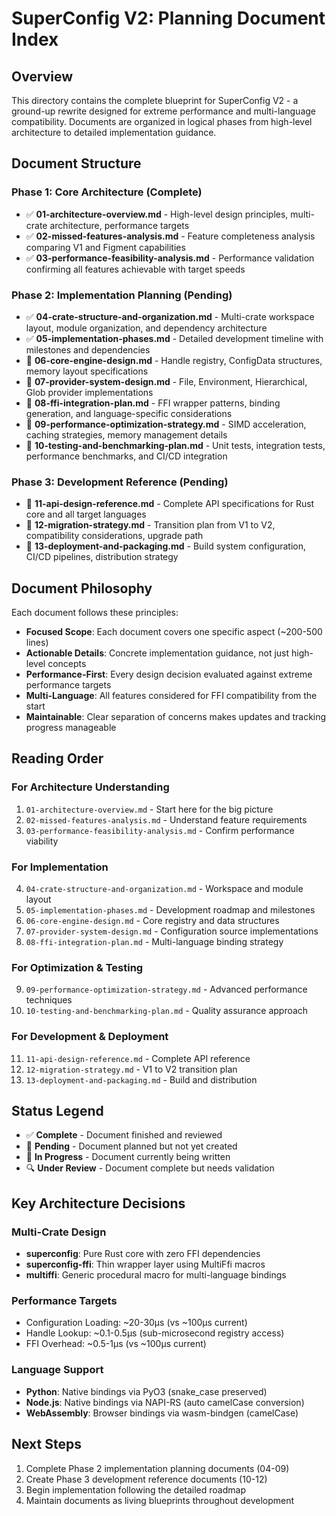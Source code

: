 # SuperConfig V2: Planning Document Index

## Overview

This directory contains the complete blueprint for SuperConfig V2 - a ground-up rewrite designed for extreme performance and multi-language compatibility. Documents are organized in logical phases from high-level architecture to detailed implementation guidance.

## Document Structure

### **Phase 1: Core Architecture (Complete)**

- ✅ **01-architecture-overview.md** - High-level design principles, multi-crate architecture, performance targets
- ✅ **02-missed-features-analysis.md** - Feature completeness analysis comparing V1 and Figment capabilities
- ✅ **03-performance-feasibility-analysis.md** - Performance validation confirming all features achievable with target speeds

### **Phase 2: Implementation Planning (Pending)**

- ✅ **04-crate-structure-and-organization.md** - Multi-crate workspace layout, module organization, and dependency architecture
- ✅ **05-implementation-phases.md** - Detailed development timeline with milestones and dependencies
- 📝 **06-core-engine-design.md** - Handle registry, ConfigData structures, memory layout specifications
- 📝 **07-provider-system-design.md** - File, Environment, Hierarchical, Glob provider implementations
- 📝 **08-ffi-integration-plan.md** - FFI wrapper patterns, binding generation, and language-specific considerations
- 📝 **09-performance-optimization-strategy.md** - SIMD acceleration, caching strategies, memory management details
- 📝 **10-testing-and-benchmarking-plan.md** - Unit tests, integration tests, performance benchmarks, and CI/CD integration

### **Phase 3: Development Reference (Pending)**

- 📝 **11-api-design-reference.md** - Complete API specifications for Rust core and all target languages
- 📝 **12-migration-strategy.md** - Transition plan from V1 to V2, compatibility considerations, upgrade path
- 📝 **13-deployment-and-packaging.md** - Build system configuration, CI/CD pipelines, distribution strategy

## Document Philosophy

Each document follows these principles:

- **Focused Scope**: Each document covers one specific aspect (~200-500 lines)
- **Actionable Details**: Concrete implementation guidance, not just high-level concepts
- **Performance-First**: Every design decision evaluated against extreme performance targets
- **Multi-Language**: All features considered for FFI compatibility from the start
- **Maintainable**: Clear separation of concerns makes updates and tracking progress manageable

## Reading Order

### For Architecture Understanding

1. `01-architecture-overview.md` - Start here for the big picture
2. `02-missed-features-analysis.md` - Understand feature requirements
3. `03-performance-feasibility-analysis.md` - Confirm performance viability

### For Implementation

4. `04-crate-structure-and-organization.md` - Workspace and module layout
5. `05-implementation-phases.md` - Development roadmap and milestones
6. `06-core-engine-design.md` - Core registry and data structures
7. `07-provider-system-design.md` - Configuration source implementations
8. `08-ffi-integration-plan.md` - Multi-language binding strategy

### For Optimization & Testing

9. `09-performance-optimization-strategy.md` - Advanced performance techniques
10. `10-testing-and-benchmarking-plan.md` - Quality assurance approach

### For Development & Deployment

11. `11-api-design-reference.md` - Complete API reference
12. `12-migration-strategy.md` - V1 to V2 transition plan
13. `13-deployment-and-packaging.md` - Build and distribution

## Status Legend

- ✅ **Complete** - Document finished and reviewed
- 📝 **Pending** - Document planned but not yet created
- 🔄 **In Progress** - Document currently being written
- 🔍 **Under Review** - Document complete but needs validation

## Key Architecture Decisions

### Multi-Crate Design

- **superconfig**: Pure Rust core with zero FFI dependencies
- **superconfig-ffi**: Thin wrapper layer using MultiFfi macros
- **multiffi**: Generic procedural macro for multi-language bindings

### Performance Targets

- Configuration Loading: ~20-30μs (vs ~100μs current)
- Handle Lookup: ~0.1-0.5μs (sub-microsecond registry access)
- FFI Overhead: ~0.5-1μs (vs ~100μs current)

### Language Support

- **Python**: Native bindings via PyO3 (snake_case preserved)
- **Node.js**: Native bindings via NAPI-RS (auto camelCase conversion)
- **WebAssembly**: Browser bindings via wasm-bindgen (camelCase)

## Next Steps

1. Complete Phase 2 implementation planning documents (04-09)
2. Create Phase 3 development reference documents (10-12)
3. Begin implementation following the detailed roadmap
4. Maintain documents as living blueprints throughout development
